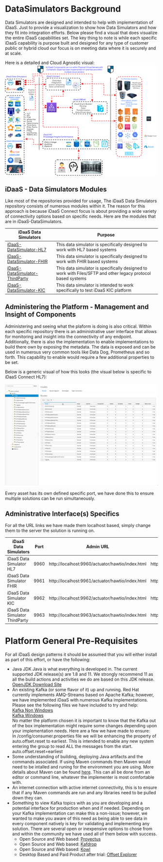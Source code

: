 # DataSimulators Background
Data Simulators are designed and intended to help with implementation of iDaaS. Just to provide a visualization to show 
how Data Simulators and how they fit into integration efforts. Below please find a visual that does visualize the entire 
iDaaS capabilities set. The key thing to note is while each specific iDaaS capability is purpose built and designed for any type of customer public or hybrid cloud our focus is on meeting data where it is securely and at scale.

Here is a detailed and Cloud Agnostic visual:<br/>
![iDaaS Cloud Agnostic Data Flow.png](https://github.com/Project-Herophilus/Project-Herophilus-Assets/blob/main/images/iDaaS-Platform/Implementations/Implementations-Gen-CloudAgnostic.png)
<br/>

## iDaaS - Data Simulators Modules
Like most of the repositories provided for usage, The iDaaS Data Simulators repository consists of numerous modules within it.
The reason for this approach is because iDaaS Connect focus is about providing a wide variety of connectivity options based
on specific needs. Here are the modules that are in iDaaS-DataSimulators.

| iDaaS Data Simulators                                  | Purpose                                                                                                      |                                                                           
|--------------------------------------------------------|--------------------------------------------------------------------------------------------------------------|
| [iDaaS-DataSimulator-HL7](HL7/README.md)               | This data simulator is specifically designed to work with HL7 based systems                                  |
| [iDaaS-DataSimulator-FHIR](FHIR/README.md)             | This data simulator is specifically designed to work with FHIR based systems                                 |
| [iDaaS-DataSimulator-ThirdParty](ThirdParty/README.md) | This data simulator is specifically designed to work with Files/SFTP and other legacy protocol based systems |
| [iDaaS-DataSimulator-KIC](KIC/README.md)               | This data simulator is intended to work specifically to test iDaaS KIC platform                              |

## Administering the Platform - Management and Insight of Components
Administering and seeing what the plaform is doing is also critical. Within each specific repository there is an administrative user interface that allows for monitoring and insight into the connectivity of any endpoint. Additionally, there is also the implementation to enable implementations to build there own by exposing the metadata. The data is exposed and can be used in numerous very common tools like Data Dog, Prometheus and so forth.
This capability to enable would require a few additional properties to be set.

Below is a generic visual of how this looks (the visual below is specific to iDaaS Connect HL7): <br/>

![iDaaS Platform - Visuals - iDaaS Data Flow - Detailed](https://github.com/Project-Herophilus/Project-Herophilus-Assets/blob/main/images/iDaaS-Platform/iDaaS-Mgmt-UI.png)

Every asset has its own defined specific port, we have done this to ensure multiple solutions can be run simultaneously.

## Administrative Interface(s) Specifics
For all the URL links we have made them localhost based, simply change them to the server the solution is running on.

| iDaaS Data Simulators           | Port | Admin URL                                        | JMX URL                                                                                   |                                                                                   
|---------------------------------|------|--------------------------------------------------|-------------------------------------------------------------------------------------------| 
| iDaaS Data Simulator HL7        | 9960 | http://localhost:9960/actuator/hawtio/index.html | http://localhost:9960/actuator/jolokia/read/org.apache.camel:context=*,type=routes,name=* | 
| iDaaS Data Simulator FHIR       | 9961 | http://localhost:9961/actuator/hawtio/index.html | http://localhost:9961/actuator/jolokia/read/org.apache.camel:context=*,type=routes,name=* |  
| iDaaS Data Simulator KIC        | 9962 | http://localhost:9962/actuator/hawtio/index.html | http://localhost:9962/actuator/jolokia/read/org.apache.camel:context=*,type=routes,name=* |  
| iDaaS Data Simulator ThirdParty | 9963 | http://localhost:9963/actuator/hawtio/index.html | http://localhost:9963/actuator/jolokia/read/org.apache.camel:context=*,type=routes,name=* |  

# Platform General Pre-Requisites
For all iDaaS design patterns it should be assumed that you will either install as part of this effort, or have the following:

- Java JDK
   Java is what everything is developed in. The current supported JDK release(s) are 1.8 and 11. We strongly recommend 11 as 
   all the build actions and activities we do are based on this JDK release.
   <a href="https://developers.redhat.com/products/openjdk/download" target=_blank>OpenJDK Download Site</a>
- An existing Kafka (or some flavor of it) up and running. Red Hat currently implements AMQ-Streams based on Apache Kafka; 
   however, we have implemented iDaaS with numerous Kafka implementations. Please see the following files we have 
   included to try and help: <br/>
   [Kafka Non Windows](https://github.com/Project-Herophilus/Project-Herophilus-Assets/blob/main/Kafka.md) <br/>
   [Kafka Windows](https://github.com/Project-Herophilus/Project-Herophilus-Assets/blob/main/KafkaWindows.md) <br/>
   No matter the platform chosen it is important to know that the Kafka out of the box implementation might require some changes depending
   upon your implementation needs. Here are a few we have made to ensure: <br/>
   In <kafka>/config/consumer.properties file we will be enhancing the property of auto.offset.reset to earliest. This is intended to enable any new
   system entering the group to read ALL the messages from the start. <br/>
   auto.offset.reset=earliest <br/>
- Some understanding of building, deploying Java artifacts and the commands associated. If using Maven commands then 
  Maven would need to be intalled and runing for the environment you are using. More details about Maven can be found
  [here](https://maven.apache.org/install.html). This can all be done from an editor or command line, whatever the implementer is most comfortable with. 
- An internet connection with active internet connectivity, this is to ensure that if any Maven commands are
  run and any libraries need to be pulled down they can.<br/>
- Something to view Kafka topics with as you are developing and a potential interface for production when and if needed.
  Depending on your Kafka implementation can make this a non-issue; however, we wanted to make you aware of this need 
  as being able to see data in every component natively is key for validating and implementing any solution. There are 
  several open or inexpensive options to chose from and within the community we have used all of them below with success.
  - Open Source and Web based: [Provectus](https://github.com/provectus/kafka-ui)
  - Open Source and Web based: [Kafdrop](https://github.com/obsidiandynamics/kafdrop)
  - Open Source and Web based: [Kowl](https://github.com/redpanda-data/kowl)
  - Desktop Based and Paid Product after trial: [Offset Explorer](https://www.kafkatool.com/) 

